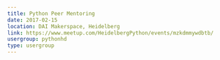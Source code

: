 ```yaml
---
title: Python Peer Mentoring
date: 2017-02-15
location: DAI Makerspace, Heidelberg
link: https://www.meetup.com/HeidelbergPython/events/mzkdmmywdbtb/
usergroup: pythonhd
type: usergroup
---
```


